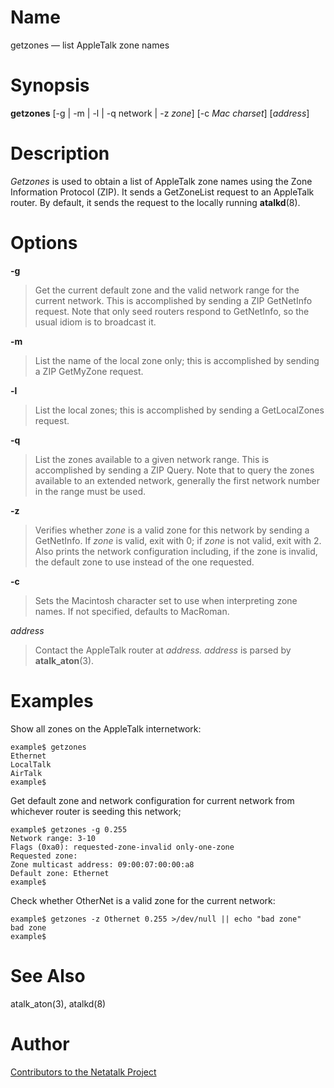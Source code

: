 # Name

getzones — list AppleTalk zone names

# Synopsis

**getzones** [-g | -m | -l | -q network | -z *zone*] [-c *Mac charset*] [*address*]

# Description

*Getzones* is used to obtain a list of AppleTalk zone names using the
Zone Information Protocol (ZIP). It sends a GetZoneList request to an
AppleTalk router. By default, it sends the request to the locally
running **atalkd**(8).

# Options

**-g**

> Get the current default zone and the valid network range for the current network.
This is accomplished by sending a ZIP GetNetInfo request.  Note that only seed routers
respond to GetNetInfo, so the usual idiom is to broadcast it.

**-m**

> List the name of the local zone only; this is accomplished by sending a
ZIP GetMyZone request.

**-l**

> List the local zones; this is accomplished by sending a GetLocalZones
request.

**-q**

> List the zones available to a given network range.  This is accomplished by sending
a ZIP Query.  Note that to query the zones available to an extended network, generally
the first network number in the range must be used.

**-z**

> Verifies whether *zone* is a valid zone for this network by sending a GetNetInfo.
If *zone* is valid, exit with 0; if *zone* is not valid, exit with 2.  Also prints the
network configuration including, if the zone is invalid, the default zone to use instead
of the one requested.

**-c**

> Sets the Macintosh character set to use when interpreting zone names.  If not specified,
defaults to MacRoman.

*address*

> Contact the AppleTalk router at *address.* *address* is parsed by
**atalk_aton**(3).

# Examples

Show all zones on the AppleTalk internetwork:

	example$ getzones
	Ethernet
	LocalTalk
	AirTalk
	example$

Get default zone and network configuration for current network from whichever router
is seeding this network;

	example$ getzones -g 0.255
	Network range: 3-10
	Flags (0xa0): requested-zone-invalid only-one-zone
	Requested zone: 
	Zone multicast address: 09:00:07:00:00:a8
	Default zone: Ethernet
	example$
	
Check whether OtherNet is a valid zone for the current network:

	example$ getzones -z Othernet 0.255 >/dev/null || echo "bad zone"
	bad zone
	example$

# See Also

atalk_aton(3), atalkd(8)

# Author

[Contributors to the Netatalk Project](https://netatalk.io/contributors)
